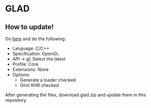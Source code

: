 # GLAD

## How to update!
Go [here](https://glad.dav1d.de) and do the following:
 - Language: C/C++
 - Specification: OpenGL
 - API -> gl: Select the latest
 - Profile: Core
 - Extensions: None
 - Options:
   - Generate a loader checked
   - Omit KHR checked

After generating the files, download glad.zip and update them in this repository.
